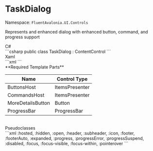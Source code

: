 # TaskDialog
Namespace: `FluentAvalonia.UI.Controls`

Represents and enhanced dialog with enhanced button, command, and progress support

<div class="code-example" markdown="1">
C#
</div>
```csharp
public class TaskDialog : ContentControl
```

<br />
<div class="code-example" markdown="1">
Xaml
</div>
```xml
<ui:TaskDialog />
```

<br />
**Required Template Parts**

| Name | Control Type |
|--|--|
| ButtonsHost | ItemsPresenter |
| CommandsHost | ItemsPresenter |
| MoreDetailsButton | Button |
| ProgressBar | ProgressBar |


<br />

<div class="code-example" markdown="1">
Pseudoclasses
</div>
```xml
:hosted, :hidden, :open, :header, :subheader, :icon, :footer, :footerAuto, :expanded, :progress, :progressError, :progressSuspend, :disabled, :focus, :focus-visible, :focus-within, :pointerover
```
<br />
